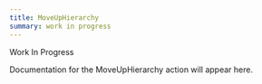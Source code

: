 ```yaml
---
title: MoveUpHierarchy
summary: work in progress
---
```


Work In Progress

Documentation for the MoveUpHierarchy action will appear here.